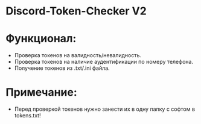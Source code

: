 # Discord-Token-Checker V2
# Функционал:
- Проверка токенов на валидность/невалидность.
- Проверка токенов на наличие аудентификации по номеру телефона.
- Получение токенов из .txt/.ini файла.
# Примечание:
- Перед проверкой токенов нужно занести их в одну папку с софтом в tokens.txt!
